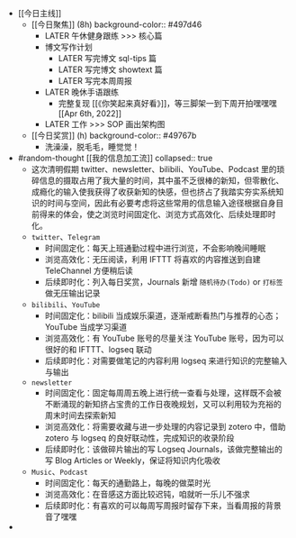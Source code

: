 - [[今日主线]]
	- [[今日聚焦]] (8h)
	  background-color:: #497d46
		- LATER 午休健身跟练 >>> 核心篇
		- 博文写作计划
			- LATER 写完博文 sql-tips 篇
			- LATER 写完博文 showtext 篇
			- LATER 写完本周周报
		- LATER 晚休手语跟练
			- 完整复现 [[《你笑起来真好看》]]，等三脚架一到下周开拍嘿嘿嘿 [[Apr 6th, 2022]]
		- LATER 工作 >>> SOP 画出架构图
	- [[今日奖赏]] (h)
	  background-color:: #49767b
		- 洗澡澡，脱毛毛，睡觉觉！
- #random-thought [[我的信息加工流]]
  collapsed:: true
	- 这次清明假期 twitter、newsletter、bilibili、YouTube、Podcast 里的琐碎信息的摄取占用了我大量的时间，其中虽不乏很棒的新知，但零散化、成瘾化的输入使我获得了收获新知的快感，但也挤占了我踏实夯实系统知识的时间与空间，因此有必要考虑将这些常用的信息输入途径根据自身目前得来的体会，使之浏览时间固定化、浏览方式高效化、后续处理即时化。
	- `twitter`、`Telegram`
		- 时间固定化：每天上班通勤过程中进行浏览，不会影响晚间睡眠
		- 浏览高效化：无压阅读，利用 IFTTT 将喜欢的内容推送到自建 TeleChannel 方便稍后读
		- 后续即时化：列入每日奖赏，Journals 新增 `随机待办(Todo)` or `打标签` 做无压输出记录
	- `bilibili`、`YouTube`
		- 时间固定化：bilibili 当成娱乐渠道，逐渐戒断看热门与推荐的心态；YouTube 当成学习渠道
		- 浏览高效化：有 YouTube 账号的尽量关注 YouTube 账号，因为可以很好的和 IFTTT、logseq 联动
		- 后续即时化：对需要做笔记的内容利用 logseq 来进行知识的完整输入与输出
	- `newsletter`
		- 时间固定化：固定每周周五晚上进行统一查看与处理，这样既不会被不断涌现的新知挤占宝贵的工作日夜晚规划，又可以利用较为充裕的周末时间去探索新知
		- 浏览高效化：将需要收藏与进一步处理的内容记录到 zotero 中，借助 zotero 与 logseq 的良好联动性，完成知识的收录阶段
		- 后续即时化：该做碎片输出的写 Logseq Journals，该做完整输出的写 Blog Articles or Weekly，保证将知识内化吸收
	- `Music`、`Podcast`
		- 时间固定化：每天的通勤路上，每晚的做菜时光
		- 浏览高效化：在音感这方面比较迟钝，咱就听一乐儿不强求
		- 后续即时化：有喜欢的可以每周写周报时留存下来，当看周报的背景音了嘿嘿
-